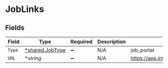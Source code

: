 # JobLinks


## Fields

| Field                                             | Type                                              | Required                                          | Description                                       | Example                                           |
| ------------------------------------------------- | ------------------------------------------------- | ------------------------------------------------- | ------------------------------------------------- | ------------------------------------------------- |
| `Type`                                            | [*shared.JobType](../../models/shared/jobtype.md) | :heavy_minus_sign:                                | N/A                                               | job_portal                                        |
| `URL`                                             | **string*                                         | :heavy_minus_sign:                                | N/A                                               | https://app.intercom.io/contacts/12345            |